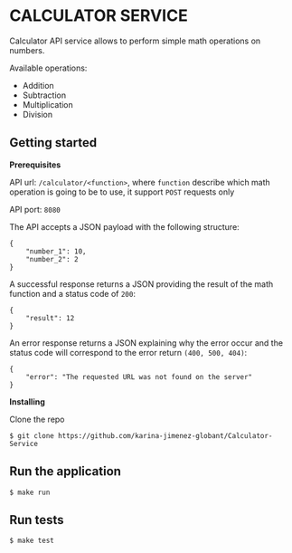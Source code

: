 # CALCULATOR SERVICE

Calculator API service allows to perform simple math operations on numbers. 

Available operations:
- Addition
- Subtraction
- Multiplication
- Division
 
## Getting started

**Prerequisites**

API url: `/calculator/<function>`, where `function` describe which math operation is going to be to use,
it support `POST` requests only

API port: `8080`


The API accepts a JSON payload with the following structure: 

```
{
    "number_1": 10, 
    "number_2": 2
}
```

A successful response returns a JSON providing the result of the math function and a status code of `200`:
```
{
    "result": 12
}
```

An error response returns a JSON explaining why the error occur and the status code will correspond to the error return `(400, 500, 404)`: 
```
{
    "error": "The requested URL was not found on the server"
}
```


**Installing**

Clone the repo

```
$ git clone https://github.com/karina-jimenez-globant/Calculator-Service 
```

## Run the application 

```
$ make run   
```

## Run tests

```
$ make test
```
